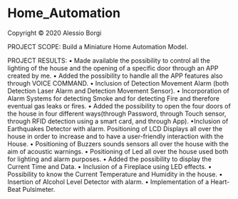 # Home_Automation

Copyright © 2020 Alessio Borgi

PROJECT SCOPE: Build a Miniature Home Automation Model.

PROJECT RESULTS:
• Made available the possibility to control all the lighting of the house and the opening of a specific door through an APP created by me.
• Added the possibility to handle all the APP features also through VOICE COMMAND.
• Inclusion of Detection Movement Alarm (both Detection Laser Alarm and Detection Movement Sensor).
• Incorporation of Alarm Systems for detecting Smoke and for detecting Fire and therefore eventual gas leaks or fires.
• Added the possibility to open the four doors of the house in four different ways(through Password, through Touch sensor, through RFID detection using a smart card, and through App).
•Inclusion of Earthquakes Detector with alarm.
Positioning of LCD Displays all over the house in order to increase and to have a user-friendly interaction with the House.
• Positioning of Buzzers sounds sensors all over the house with the aim of acoustic warnings.
• Positioning of Led all over the house used both for lighting and alarm purposes.
• Added the possibility to display the Current Time and Data.
• Inclusion of a Fireplace using LED effects.
• Possibility to know the Current Temperature and Humidity in the house.
• Insertion of Alcohol Level Detector with alarm.
• Implementation of a Heart-Beat Pulsimeter.
